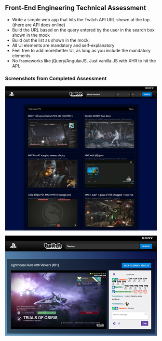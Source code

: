 ## Front-End Engineering Technical Assessment

* Write a simple web app that hits the Twitch API URL shown at the top (there are API docs online)
* Build the URL based on the query entered by the user in the search box shown in the mock
* Build out the list as shown in the mock.
* All UI elements are mandatory and self-explanatory
* Feel free to add more/better UI, as long as you include the mandatory elements
* No frameworks like jQuery/AngularJS.  Just vanilla JS with XHR to hit the API.

### Screenshots from Completed Assessment

![PSN Twitch Api Widget](https://github.com/maburdenjr/psn-twitch-widget/blob/master/images/screenshot.png)

![PSN Twitch Api Widget 2](https://github.com/maburdenjr/psn-twitch-widget/blob/master/images/screenshot2.png)